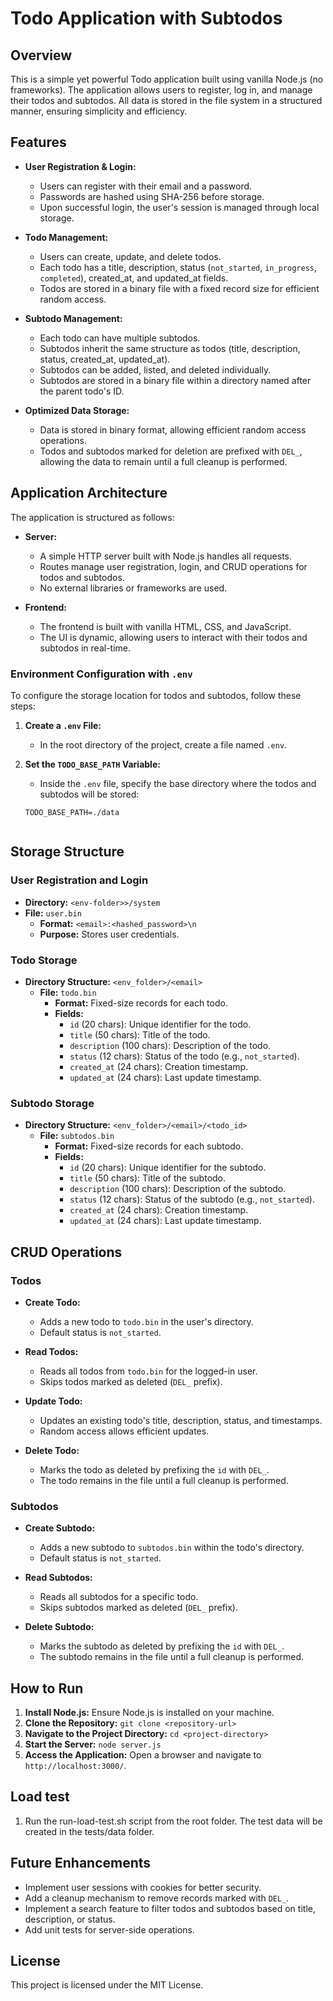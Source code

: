 # Todo Application with Subtodos

## Overview

This is a simple yet powerful Todo application built using vanilla Node.js (no frameworks). The application allows users to register, log in, and manage their todos and subtodos. All data is stored in the file system in a structured manner, ensuring simplicity and efficiency.

## Features

- **User Registration & Login:**
  - Users can register with their email and a password.
  - Passwords are hashed using SHA-256 before storage.
  - Upon successful login, the user's session is managed through local storage.

- **Todo Management:**
  - Users can create, update, and delete todos.
  - Each todo has a title, description, status (`not_started`, `in_progress`, `completed`), created_at, and updated_at fields.
  - Todos are stored in a binary file with a fixed record size for efficient random access.

- **Subtodo Management:**
  - Each todo can have multiple subtodos.
  - Subtodos inherit the same structure as todos (title, description, status, created_at, updated_at).
  - Subtodos can be added, listed, and deleted individually.
  - Subtodos are stored in a binary file within a directory named after the parent todo's ID.

- **Optimized Data Storage:**
  - Data is stored in binary format, allowing efficient random access operations.
  - Todos and subtodos marked for deletion are prefixed with `DEL_`, allowing the data to remain until a full cleanup is performed.

## Application Architecture

The application is structured as follows:

- **Server:**
  - A simple HTTP server built with Node.js handles all requests.
  - Routes manage user registration, login, and CRUD operations for todos and subtodos.
  - No external libraries or frameworks are used.

- **Frontend:**
  - The frontend is built with vanilla HTML, CSS, and JavaScript.
  - The UI is dynamic, allowing users to interact with their todos and subtodos in real-time.
  
### Environment Configuration with `.env`

To configure the storage location for todos and subtodos, follow these steps:

1. **Create a `.env` File:**
   - In the root directory of the project, create a file named `.env`.

2. **Set the `TODO_BASE_PATH` Variable:**
   - Inside the `.env` file, specify the base directory where the todos and subtodos will be stored:

   ```plaintext
   TODO_BASE_PATH=./data


## Storage Structure

### User Registration and Login

- **Directory:** `<env-folder>>/system`
- **File:** `user.bin`
  - **Format:** `<email>:<hashed_password>\n`
  - **Purpose:** Stores user credentials.

### Todo Storage

- **Directory Structure:** `<env_folder>/<email>`
  - **File:** `todo.bin`
    - **Format:** Fixed-size records for each todo.
    - **Fields:**
      - `id` (20 chars): Unique identifier for the todo.
      - `title` (50 chars): Title of the todo.
      - `description` (100 chars): Description of the todo.
      - `status` (12 chars): Status of the todo (e.g., `not_started`).
      - `created_at` (24 chars): Creation timestamp.
      - `updated_at` (24 chars): Last update timestamp.

### Subtodo Storage

- **Directory Structure:** `<env_folder>/<email>/<todo_id>`
  - **File:** `subtodos.bin`
    - **Format:** Fixed-size records for each subtodo.
    - **Fields:**
      - `id` (20 chars): Unique identifier for the subtodo.
      - `title` (50 chars): Title of the subtodo.
      - `description` (100 chars): Description of the subtodo.
      - `status` (12 chars): Status of the subtodo (e.g., `not_started`).
      - `created_at` (24 chars): Creation timestamp.
      - `updated_at` (24 chars): Last update timestamp.

## CRUD Operations

### Todos

- **Create Todo:**
  - Adds a new todo to `todo.bin` in the user's directory.
  - Default status is `not_started`.

- **Read Todos:**
  - Reads all todos from `todo.bin` for the logged-in user.
  - Skips todos marked as deleted (`DEL_` prefix).

- **Update Todo:**
  - Updates an existing todo's title, description, status, and timestamps.
  - Random access allows efficient updates.

- **Delete Todo:**
  - Marks the todo as deleted by prefixing the `id` with `DEL_`.
  - The todo remains in the file until a full cleanup is performed.

### Subtodos

- **Create Subtodo:**
  - Adds a new subtodo to `subtodos.bin` within the todo's directory.
  - Default status is `not_started`.

- **Read Subtodos:**
  - Reads all subtodos for a specific todo.
  - Skips subtodos marked as deleted (`DEL_` prefix).

- **Delete Subtodo:**
  - Marks the subtodo as deleted by prefixing the `id` with `DEL_`.
  - The subtodo remains in the file until a full cleanup is performed.

## How to Run

1. **Install Node.js:** Ensure Node.js is installed on your machine.
2. **Clone the Repository:** `git clone <repository-url>`
3. **Navigate to the Project Directory:** `cd <project-directory>`
4. **Start the Server:** `node server.js`
5. **Access the Application:** Open a browser and navigate to `http://localhost:3000/`.

## Load test
1.  Run the run-load-test.sh script from the root folder.  The test data will be created in the tests/data folder.

## Future Enhancements

- Implement user sessions with cookies for better security.
- Add a cleanup mechanism to remove records marked with `DEL_`.
- Implement a search feature to filter todos and subtodos based on title, description, or status.
- Add unit tests for server-side operations.

## License

This project is licensed under the MIT License.
